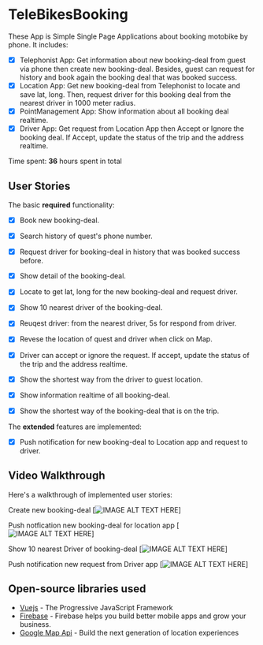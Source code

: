 # TeleBikesBooking
These App is Simple Single Page Applications about booking motobike by phone. It includes: 
* [x] Telephonist App: Get information about new booking-deal from guest via phone then create new booking-deal. Besides, guest can request for history and book again the booking deal that was booked success.
* [x] Location App: Get new booking-deal from Telephonist to locate and save lat, long. Then, request driver for this booking deal from the nearest driver in 1000 meter radius.
* [x] PointManagement App: Show information about all booking deal realtime.
* [x] Driver App: Get request from Location App then Accept or Ignore the booking deal. If Accept, update the status of the trip and the address realtime.

Time spent: **36** hours spent in total

## User Stories

The basic **required** functionality:

* [x] Book new booking-deal.
* [x] Search history of quest's phone number.
* [x] Request driver for booking-deal in history that was booked success before.
* [x] Show detail of the booking-deal.
* [x] Locate to get lat, long for the new booking-deal and request driver.
* [x] Show 10 nearest driver of the booking-deal.
* [x] Reuqest driver: from the nearest driver, 5s for respond from driver.
* [x] Revese the location of quest and driver when click on Map.
* [x] Driver can accept or ignore the request. If accept, update the status of the trip and the address realtime.
* [x] Show the shortest way from the driver to guest location.
* [x] Show information realtime of all booking-deal.
* [x] Show the shortest way of the booking-deal that is on the trip. 


The **extended** features are implemented:

* [x] Push notification for new booking-deal to Location app and request to driver. 

## Video Walkthrough

Here's a walkthrough of implemented user stories:

Create new booking-deal
[![IMAGE ALT TEXT HERE](https://i.imgur.com/HTm6M3F.png)]

Push notfication new booking-deal for location app
[![IMAGE ALT TEXT HERE](https://i.imgur.com/2RcZI9q.png)]

Show 10 nearest Driver of booking-deal
[![IMAGE ALT TEXT HERE](https://i.imgur.com/p2gsm6w.png)]

Push notification new request from Driver app
[![IMAGE ALT TEXT HERE](https://i.imgur.com/BC7r2iC.png)]

## Open-source libraries used

- [Vuejs](https://vuejs.org/) - The Progressive JavaScript Framework
- [Firebase](https://firebase.google.com/) - Firebase helps you build better mobile apps and grow your business.
- [Google Map Api](https://developers.google.com/maps/?hl=vi) - Build the next generation of location experiences

